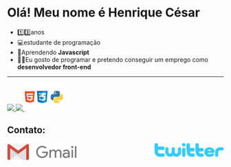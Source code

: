 <h1>Olá! Meu nome é Henrique César</h1>

<ul>
  <li> 1️⃣3️⃣anos</li>
  <li> 💻estudante de programação</li>
  <li> 📙Aprendendo <b>Javascript</b> </li>
  <li> 👨‍💻Eu gosto de programar e pretendo conseguir um emprego como <b>desenvolvedor front-end</b> </li>
</ul>


<hr>

  <a href="https://github.com/henriquecesar139">
  <img height="150em" src="https://github-readme-stats.vercel.app/api?username=henriquecesar139&show_icons=true&theme=dark&include_all_commits=true&count_private=true">
  <img height="152em" src="https://github-readme-stats.vercel.app/api/top-langs/?username=henriquecesar139&layout=compact&langs_count=7&theme=dark">
</a>

<img src="ling.png" width="18%">

  
  <h2>Contato: </h2>
  
<a href="mailto:henriquecesar1395@gmail.com">
<img src="gmail.png" width="32%" align="left"
</a>

<a href="https://twitter.com/MRCATFAT">
  <img src="twitter.png" width="32%" align="right">  
</a>
